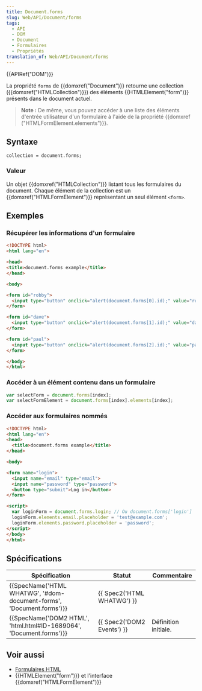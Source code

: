 ```yaml
---
title: Document.forms
slug: Web/API/Document/forms
tags:
  - API
  - DOM
  - Document
  - Formulaires
  - Propriétés
translation_of: Web/API/Document/forms
---
```

{{APIRef("DOM")}}

La propriété `forms` de {{domxref("Document")}} retourne une collection ({{domxref("HTMLCollection")}}) des éléments {{HTMLElement("form")}} présents dans le document actuel.

> **Note :** De même, vous pouvez accéder à une liste des éléments d'entrée utilisateur d'un formulaire à l'aide de la propriété {{domxref ("HTMLFormElement.elements")}}.

## Syntaxe

    collection = document.forms;

### Valeur

Un objet {{domxref("HTMLCollection")}} listant tous les formulaires du document. Chaque élément de la collection est un {{domxref("HTMLFormElement")}} représentant un seul élément `<form>`.

## Exemples

### Récupérer les informations d'un formulaire

```html
<!DOCTYPE html>
<html lang="en">

<head>
<title>document.forms example</title>
</head>

<body>

<form id="robby">
  <input type="button" onclick="alert(document.forms[0].id);" value="robby's form" />
</form>

<form id="dave">
  <input type="button" onclick="alert(document.forms[1].id);" value="dave's form" />
</form>

<form id="paul">
  <input type="button" onclick="alert(document.forms[2].id);" value="paul's form" />
</form>

</body>
</html>
```

### Accéder à un élément contenu dans un formulaire

```js
var selectForm = document.forms[index];
var selectFormElement = document.forms[index].elements[index];
```

### Accéder aux formulaires nommés

```html
<!DOCTYPE html>
<html lang="en">
<head>
  <title>document.forms example</title>
</head>

<body>

<form name="login">
  <input name="email" type="email">
  <input name="password" type="password">
  <button type="submit">Log in</button>
</form>

<script>
  var loginForm = document.forms.login; // Ou document.forms['login']
  loginForm.elements.email.placeholder = 'test@example.com';
  loginForm.elements.password.placeholder = 'password';
</script>
</body>
</html>
```

## Spécifications

| Spécification                                                                                | Statut                               | Commentaire          |
| -------------------------------------------------------------------------------------------- | ------------------------------------ | -------------------- |
| {{SpecName('HTML WHATWG', '#dom-document-forms', 'Document.forms')}} | {{ Spec2('HTML WHATWG') }} |                      |
| {{SpecName('DOM2 HTML', 'html.html#ID-1689064', 'Document.forms')}}     | {{ Spec2('DOM2 Events') }} | Définition initiale. |

## Voir aussi

- [Formulaires HTML](/fr/docs/Web/Guide/HTML/Formulaires)
- {{HTMLElement("form")}} et l'interface {{domxref("HTMLFormElement")}}
